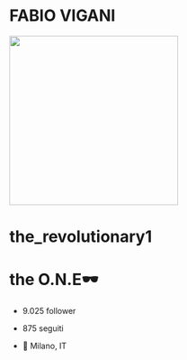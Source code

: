 # FABIO VIGANI
<img src='https://github.com/user-attachments/assets/cf54e570-9076-485e-95dd-04006b922a21' width='300' height='300'>



# the_revolutionary1
# the O.N.E🕶
* 9.025 follower
* 875 seguiti

* 📍 Milano, IT





